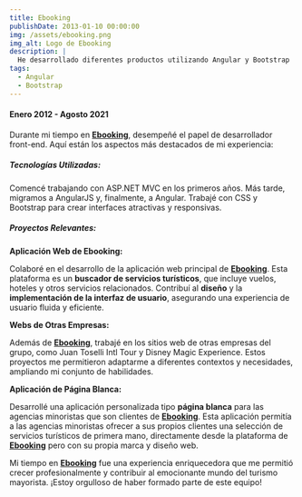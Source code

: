 ```yaml
---
title: Ebooking
publishDate: 2013-01-10 00:00:00
img: /assets/ebooking.png
img_alt: Logo de Ebooking
description: |
  He desarrollado diferentes productos utilizando Angular y Bootstrap
tags:
  - Angular
  - Bootstrap
---
```


#### Enero 2012 - Agosto 2021

Durante mi tiempo en **[Ebooking](https://www.ebooking.com.ar)**, desempeñé el papel de desarrollador front-end.
Aquí están los aspectos más destacados de mi experiencia:

##### Tecnologías Utilizadas:

Comencé trabajando con ASP.NET MVC en los primeros años.
Más tarde, migramos a AngularJS y, finalmente, a Angular.
Trabajé con CSS y Bootstrap para crear interfaces atractivas y responsivas.

##### Proyectos Relevantes:

**Aplicación Web de Ebooking:**

Colaboré en el desarrollo de la aplicación web principal de **[Ebooking](https://www.ebooking.com.ar)**. Esta plataforma es un **buscador de servicios turísticos**, que incluye vuelos, hoteles y otros servicios relacionados.
Contribuí al **diseño** y la **implementación de la interfaz de usuario**, asegurando una experiencia de usuario fluida y eficiente.

**Webs de Otras Empresas:**

Además de **[Ebooking](https://www.ebooking.com.ar)**, trabajé en los sitios web de otras empresas del grupo, como Juan Toselli Intl Tour y Disney Magic Experience.
Estos proyectos me permitieron adaptarme a diferentes contextos y necesidades, ampliando mi conjunto de habilidades.

**Aplicación de Página Blanca:**

Desarrollé una aplicación personalizada tipo **página blanca** para las agencias minoristas que son clientes de **[Ebooking](https://www.ebooking.com.ar)**.
Esta aplicación permitía a las agencias minoristas ofrecer a sus propios clientes una selección de servicios turísticos de primera mano, directamente desde la plataforma de **[Ebooking](https://www.ebooking.com.ar)** pero con su propia marca y diseño web.

Mi tiempo en **[Ebooking](https://www.ebooking.com.ar)** fue una experiencia enriquecedora que me permitió crecer profesionalmente y contribuir al emocionante mundo del turismo mayorista. ¡Estoy orgulloso de haber formado parte de este equipo!
